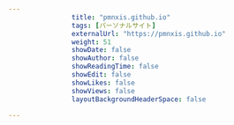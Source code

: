 ---
                title: "pmnxis.github.io"
                tags: [パーソナルサイト]
                externalUrl: "https://pmnxis.github.io"
                weight: 51
                showDate: false
                showAuthor: false
                showReadingTime: false
                showEdit: false
                showLikes: false
                showViews: false
                layoutBackgroundHeaderSpace: false
                ---


